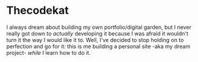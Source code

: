 # Thecodekat

I always dream about building my own portfolio/digital garden, but I never really got down to *actually* developing it because I was afraid it wouldn't turn it the way I would like it to. Well, I've decided to stop holding on to perfection and go for it: this is me building a personal site -aka my dream project- *while* I learn how to do it.
